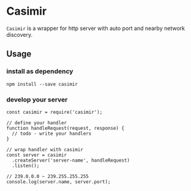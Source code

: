 # Casimir

`Casimir` is a wrapper for http server with auto port and nearby network discovery.

## Usage

### install as dependency

```
npm install --save casimir
```

### develop your server

```
const casimir = require('casimir');

// define your handler
function handleRequest(request, response) {
  // todo - write your handlers
}

// wrap handler with casimir
const server = casimir
  .createServer('server-name', handleRequest)
  .listen();

// 239.0.0.0 ~ 239.255.255.255
console.log(server.name, server.port);
```